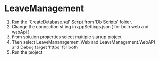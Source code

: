 # LeaveManagement

1. Run the 'CreateDatabase.sql' Script from 'Db Scripts' folder. 
2. Change the connection string in appSettings.json ( for both web and webApi )
3. From solution properties select multiple startup project
4. Then select LeaveMananagement.Web and LeaveManagement.WebAPI and Debug target 'https' for both
5. Run the project
